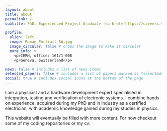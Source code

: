 ```yaml
---
layout: about
title: about
permalink: /
subtitle: PhD, Experienced Project Graduate (<a href='https://careers.smartrecruiters.com/CERN/experienced-graduates'>QUEST</a>) at CERN

profile:
  align: left
  image: Roman_Portrait_SW.jpg
  image_circular: false # crops the image to make it circular
  more_info: >
    <p>CERN, office: 161/1-008
    <p>Geneva, Switzerland</p>

news: false # includes a list of news items
selected_papers: false # includes a list of papers marked as "selected={true}"
social: true # includes social icons at the bottom of the page
---
```


I am a physicist and a hardware development expert specialised in integration, testing and verificiation
of electronic systems.
I combine hands-on experience, acquired during my PhD and in industry as a certified
electrician, with academic knowledge gained during my studies in physics.

This website will eventually be filled with more content. For now checkout some of my coding repositories or my cv.
